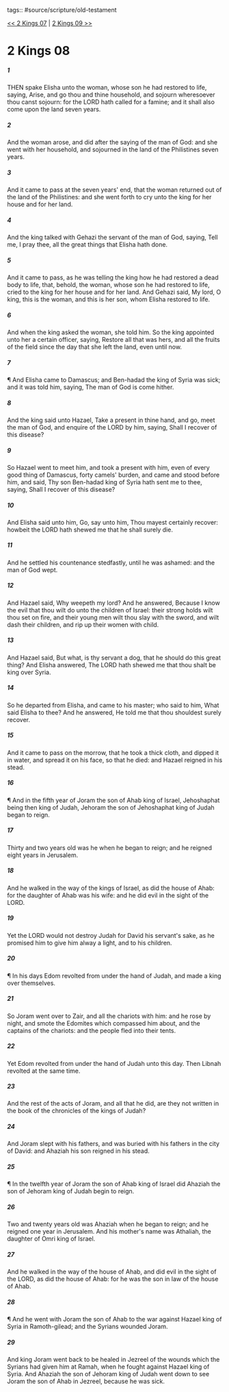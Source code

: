 tags:: #source/scripture/old-testament

[<< 2 Kings 07](old-testament/12_2_Kings/2_Kings_07.md) | [2 Kings 09 >>](old-testament/12_2_Kings/2_Kings_09.md)

# 2 Kings 08

##### 1

THEN spake Elisha unto the woman, whose son he had restored to life, saying, Arise, and go thou and thine household, and sojourn wheresoever thou canst sojourn: for the LORD hath called for a famine; and it shall also come upon the land seven years.

##### 2

And the woman arose, and did after the saying of the man of God: and she went with her household, and sojourned in the land of the Philistines seven years.

##### 3

And it came to pass at the seven years' end, that the woman returned out of the land of the Philistines: and she went forth to cry unto the king for her house and for her land.

##### 4

And the king talked with Gehazi the servant of the man of God, saying, Tell me, I pray thee, all the great things that Elisha hath done.

##### 5

And it came to pass, as he was telling the king how he had restored a dead body to life, that, behold, the woman, whose son he had restored to life, cried to the king for her house and for her land. And Gehazi said, My lord, O king, this is the woman, and this is her son, whom Elisha restored to life.

##### 6

And when the king asked the woman, she told him. So the king appointed unto her a certain officer, saying, Restore all that was hers, and all the fruits of the field since the day that she left the land, even until now.

##### 7

¶ And Elisha came to Damascus; and Ben-hadad the king of Syria was sick; and it was told him, saying, The man of God is come hither.

##### 8

And the king said unto Hazael, Take a present in thine hand, and go, meet the man of God, and enquire of the LORD by him, saying, Shall I recover of this disease?

##### 9

So Hazael went to meet him, and took a present with him, even of every good thing of Damascus, forty camels' burden, and came and stood before him, and said, Thy son Ben-hadad king of Syria hath sent me to thee, saying, Shall I recover of this disease?

##### 10

And Elisha said unto him, Go, say unto him, Thou mayest certainly recover: howbeit the LORD hath shewed me that he shall surely die.

##### 11

And he settled his countenance stedfastly, until he was ashamed: and the man of God wept.

##### 12

And Hazael said, Why weepeth my lord? And he answered, Because I know the evil that thou wilt do unto the children of Israel: their strong holds wilt thou set on fire, and their young men wilt thou slay with the sword, and wilt dash their children, and rip up their women with child.

##### 13

And Hazael said, But what, is thy servant a dog, that he should do this great thing? And Elisha answered, The LORD hath shewed me that thou shalt be king over Syria.

##### 14

So he departed from Elisha, and came to his master; who said to him, What said Elisha to thee? And he answered, He told me that thou shouldest surely recover.

##### 15

And it came to pass on the morrow, that he took a thick cloth, and dipped it in water, and spread it on his face, so that he died: and Hazael reigned in his stead.

##### 16

¶ And in the fifth year of Joram the son of Ahab king of Israel, Jehoshaphat being then king of Judah, Jehoram the son of Jehoshaphat king of Judah began to reign.

##### 17

Thirty and two years old was he when he began to reign; and he reigned eight years in Jerusalem.

##### 18

And he walked in the way of the kings of Israel, as did the house of Ahab: for the daughter of Ahab was his wife: and he did evil in the sight of the LORD.

##### 19

Yet the LORD would not destroy Judah for David his servant's sake, as he promised him to give him alway a light, and to his children.

##### 20

¶ In his days Edom revolted from under the hand of Judah, and made a king over themselves.

##### 21

So Joram went over to Zair, and all the chariots with him: and he rose by night, and smote the Edomites which compassed him about, and the captains of the chariots: and the people fled into their tents.

##### 22

Yet Edom revolted from under the hand of Judah unto this day. Then Libnah revolted at the same time.

##### 23

And the rest of the acts of Joram, and all that he did, are they not written in the book of the chronicles of the kings of Judah?

##### 24

And Joram slept with his fathers, and was buried with his fathers in the city of David: and Ahaziah his son reigned in his stead.

##### 25

¶ In the twelfth year of Joram the son of Ahab king of Israel did Ahaziah the son of Jehoram king of Judah begin to reign.

##### 26

Two and twenty years old was Ahaziah when he began to reign; and he reigned one year in Jerusalem. And his mother's name was Athaliah, the daughter of Omri king of Israel.

##### 27

And he walked in the way of the house of Ahab, and did evil in the sight of the LORD, as did the house of Ahab: for he was the son in law of the house of Ahab.

##### 28

¶ And he went with Joram the son of Ahab to the war against Hazael king of Syria in Ramoth-gilead; and the Syrians wounded Joram.

##### 29

And king Joram went back to be healed in Jezreel of the wounds which the Syrians had given him at Ramah, when he fought against Hazael king of Syria. And Ahaziah the son of Jehoram king of Judah went down to see Joram the son of Ahab in Jezreel, because he was sick.
